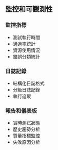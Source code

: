 ## 監控和可觀測性


### 監控指標
- 測試執行時間
- 通過率統計
- 資源使用情況
- 錯誤分類統計

### 日誌記錄
- 結構化日誌格式
- 分級日誌記錄
- 執行追蹤

### 報告和儀表板
- 實時測試狀態
- 歷史趨勢分析
- 質量指標監控
- 失敗原因分析

